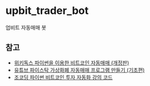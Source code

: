 # upbit_trader_bot
업비트 자동매매 봇
## 참고
* [위키독스 파이썬을 이용한 비트코인 자동매매 (개정판)](https://wikidocs.net/book/1665)
* [유튜브 파이스탁 가상화폐 자동매매 프로그램 만들기 (기초편)](https://www.youtube.com/watch?v=m22aCqGIzek&list=PLNPt2ycoheHrJBpCkpE2h4OBR8oxYyU3p)
* [조코딩 파이썬 비트코인 투자 자동화 강의 코드](https://github.com/youtube-jocoding/pyupbit-autotrade)
